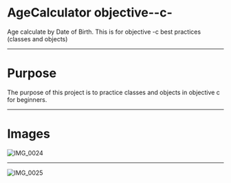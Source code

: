 # AgeCalculator objective--c-

Age calculate by Date of Birth. This is for objective -c best practices (classes and objects)

---

# Purpose

The purpose of this project is to practice classes and objects in objective c for beginners.

---

# Images

![IMG_0024](https://user-images.githubusercontent.com/43614338/56727926-506f1a00-676f-11e9-94c1-54b4811e115f.PNG)

---

![IMG_0025](https://user-images.githubusercontent.com/43614338/56727927-506f1a00-676f-11e9-88e3-9d701b4c872b.PNG)
